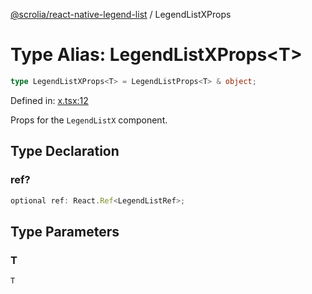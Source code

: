 [@scrolia/react-native-legend-list](../README.md) / LegendListXProps

# Type Alias: LegendListXProps\<T\>

```ts
type LegendListXProps<T> = LegendListProps<T> & object;
```

Defined in: [x.tsx:12](https://github.com/scrolia/react-native/blob/1fb46d4d308667f54f560e30294f1e8f8e5e5b84/packages/react-native-legend-list/src/x.tsx#L12)

Props for the `LegendListX` component.

## Type Declaration

### ref?

```ts
optional ref: React.Ref<LegendListRef>;
```

## Type Parameters

### T

`T`
